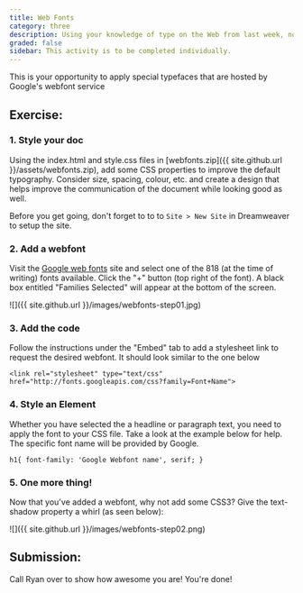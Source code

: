 ```yaml
---
title: Web Fonts
category: three
description: Using your knowledge of type on the Web from last week, now we will expand on that knowledge with Web fonts.
graded: false
sidebar: This activity is to be completed individually.
---
```


This is your opportunity to apply special typefaces that are hosted by
Google's webfont service

## Exercise:

### 1. Style your doc

Using the index.html and style.css files in [webfonts.zip]({{ site.github.url }}/assets/webfonts.zip), add some CSS properties to improve the default typography. Consider size, spacing, colour, etc. and create a design that helps improve the communication of the document while looking good as well.

Before you get going, don't forget to to to `Site > New Site` in Dreamweaver to setup the site.

### 2. Add a webfont

Visit the [Google web fonts](http://www.google.com/webfonts) site and select one of the 818 (at the time of writing) fonts available. Click the "+" button (top right of the font). A black box entitled "Families Selected" will appear at the bottom of the screen.

![]({{ site.github.url }}/images/webfonts-step01.jpg)

### 3. Add the code

Follow the instructions under the "Embed" tab to add a stylesheet link to request the desired webfont. It should look similar to the one below

    <link rel="stylesheet" type="text/css" href="http://fonts.googleapis.com/css?family=Font+Name">

### 4. Style an Element

Whether you have selected the a headline or paragraph text, you need to apply the font to your CSS file. Take a look at the example below for help. The specific font name will be provided by Google.

    h1{ font-family: 'Google Webfont name', serif; }

### 5. One more thing!

Now that you've added a webfont, why not add some CSS3? Give the text-shadow property a whirl (as seen below):

![]({{ site.github.url }}/images/webfonts-step02.png)

## Submission:

Call Ryan over to show how awesome you are! You're done!